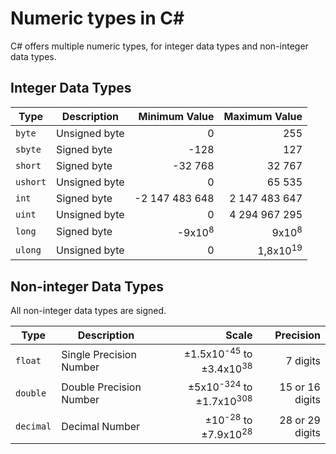 # Numeric types in C#

C# offers multiple numeric types, for integer data types and non-integer data types.

## Integer Data Types

| Type | Description | Minimum Value | Maximum Value |
|------|-------------|--------------:|--------------:|
| `byte` | Unsigned byte | 0 | 255 |
| `sbyte` | Signed byte | -128 | 127 |
| `short` | Signed byte | -32 768 | 32 767 |
| `ushort` | Unsigned byte | 0 | 65 535 |
| `int` | Signed byte | -2 147 483 648 | 2 147 483 647 |
| `uint` | Unsigned byte | 0 | 4 294 967 295 |
| `long` | Signed byte | -9x10<sup>8</sup> | 9x10<sup>8</sup> |
| `ulong` | Unsigned byte | 0 | 1,8x10<sup>19</sup> |

## Non-integer Data Types

All non-integer data types are signed.

| Type | Description | Scale | Precision |
|------|-------------|--------------:|--------------:|
| `float` | Single Precision Number | ±1.5x10<sup>-45</sup> to ±3.4x10<sup>38</sup> | 7 digits |
| `double` | Double Precision Number | ±5x10<sup>-324</sup> to ±1.7x10<sup>308</sup> | 15 or 16 digits |
| `decimal` | Decimal Number | ±10<sup>-28</sup> to ±7.9x10<sup>28</sup> | 28 or 29 digits |

